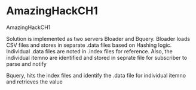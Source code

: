 # AmazingHackCH1
AmazingHackCH1


Solution is implemented as two servers Bloader and Bquery. Bloader loads CSV files and stores in separate .data files based on Hashing logic.
Individual .data files are noted in .index files for reference. Also, the individual itemno are identified and stored in seprate file for subscriber to parse and notify

Bquery, hits the index files and identify the .data file for individual itemno and retrieves the value
